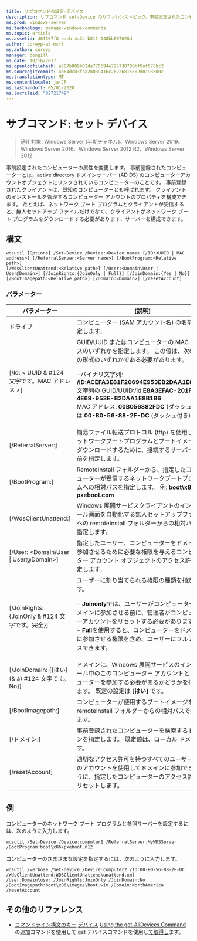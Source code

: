 ```yaml
---
title: サブコマンドの設定-デバイス
description: サブコマンド set-Device のリファレンストピック。事前設定されたコンピューターの属性を変更します。
ms.prod: windows-server
ms.technology: manage-windows-commands
ms.topic: article
ms.assetid: 401567f8-eaeb-4a2d-b811-140bb007028d
author: coreyp-at-msft
ms.author: coreyp
manager: dongill
ms.date: 10/16/2017
ms.openlocfilehash: a587b809b02da775594e795730799bf9af578bc2
ms.sourcegitcommit: ab64dc83fca28039416c26226815502d0193500c
ms.translationtype: MT
ms.contentlocale: ja-JP
ms.lasthandoff: 05/01/2020
ms.locfileid: "82721749"
---
```

# <a name="subcommand-set-device"></a>サブコマンド: セット デバイス

> 適用対象: Windows Server (半期チャネル)、Windows Server 2019、Windows Server 2016、Windows Server 2012 R2、Windows Server 2012

事前設定されたコンピューターの属性を変更します。 事前登録されたコンピューターとは、active directory ドメインサーバー (AD DS) のコンピューターアカウントオブジェクトにリンクされているコンピューターのことです。 事前登録されたクライアントは、既知のコンピューターとも呼ばれます。 クライアントのインストールを管理するコンピューター アカウントのプロパティを構成できます。 たとえば、ネットワーク ブート プログラムとクライアントが受信すると、無人セットアップ ファイルだけでなく、クライアントがネットワーク ブート プログラムをダウンロードする必要があります、サーバーを構成できます。

## <a name="syntax"></a>構文
```
wdsutil [Options] /Set-Device /Device:<Device name> [/ID:<UUID | MAC address>] [/ReferralServer:<Server name>] [/BootProgram:<Relative path>] 
[/WdsClientUnattend:<Relative path>] [/User:<Domain\User | User@Domain>] [/JoinRights:{JoinOnly | Full}] [/JoinDomain:{Yes | No}] [/BootImagepath:<Relative path>] [/Domain:<Domain>] [/resetAccount]
```
### <a name="parameters"></a>パラメーター
|パラメーター|[説明]|
|-------|--------|
|ドライブ<computer name>|コンピューター (SAM アカウント名) の名前を指定します。|
|[/Id: < UUID & #124 文字です。MAC アドレス >]|GUID/UUID またはコンピューターの MAC アドレスのいずれかを指定します。 この値は、次の 3 つの形式のいずれかである必要があります。<p>-バイナリ文字列: **/ID:ACEFA3E81F20694E953EB2DAA1E8B1B6**<br />文字列の GUID/UUID:/id:**E8A3EFAC-201F-4E69-953E-B2DAA1E8B1B6**<br />MAC アドレス: **00B056882FDC** (ダッシュ) または **00-B0-56-88-2F-DC** (ダッシュ付き)|
|[/ReferralServer:<Server name>]|簡易ファイル転送プロトコル (tftp) を使用してネットワークブートプログラムとブートイメージをダウンロードするために、接続するサーバーの名前を指定します。|
|[/BootProgram:<Relative path>]|RemoteInstall フォルダーから、指定したコンピューターが受信するネットワークブートプログラムへの相対パスを指定します。 例: **boot\x86\ pxeboot.com**|
|[/WdsClientUnattend:<Relative path>]|Windows 展開サービスクライアントのインストール画面を自動化する無人セットアップファイルへの remoteInstall フォルダーからの相対パスを指定します。|
|[/User: <Domain\User &#124; User@Domain>]|指定したユーザー、コンピューターをドメインに参加させるために必要な権限を与えるコンピューター アカウント オブジェクトのアクセス許可を設定します。|
|[/JoinRights: {JoinOnly & #124 文字です。完全}]|ユーザーに割り当てられる権限の種類を指定します。<p>-   **Joinonly**では、ユーザーがコンピューターをドメインに参加させる前に、管理者がコンピューターアカウントをリセットする必要があります。<br />-   **Full**を使用すると、コンピューターをドメインに参加させる権限を含め、ユーザーにフルアクセスできます。|
|[/JoinDomain: {[はい] (& a) #124 文字です。No}]|ドメインに、Windows 展開サービスのインストール中のこのコンピューター アカウントとコンピューターを参加する必要があるかどうかを指定します。 既定の設定は **[はい]** です。|
|[/BootImagepath:<Relative path>]|コンピューターが使用するブートイメージを remoteInstall フォルダーからの相対パスで指定します。|
|[/ドメイン:<Domain>]|事前登録されたコンピューターを検索するドメインを指定します。 既定値は、ローカル ドメインです。|
|[/resetAccount]|適切なアクセス許可を持つすべてのユーザーがこのアカウントを使用してドメインに参加できるように、指定したコンピューターのアクセス許可をリセットします。|
## <a name="examples"></a>例
コンピューターのネットワーク ブート プログラムと参照サーバーを設定するには、次のように入力します。
```
wdsutil /Set-Device /Device:computer1 /ReferralServer:MyWDSServer
/BootProgram:boot\x86\pxeboot.n12
```
コンピューターのさまざまな設定を指定するには、次のように入力します。
```
wdsutil /verbose /Set-Device /Device:computer2 /ID:00-B0-56-88-2F-DC /WdsClientUnattend:WDSClientUnattend\unattend.xml 
/User:Domain\user /JoinRights:JoinOnly /JoinDomain:No /BootImagepath:boot\x86\images\boot.wim /Domain:NorthAmerica /resetAccount
```
## <a name="additional-references"></a>その他のリファレンス
- [コマンドライン構文のキー](command-line-syntax-key.md)
[デバイス](using-the-add-device-command.md)
[Using the get-AllDevices Command](using-the-get-alldevices-command.md)
の追加コマンドを使用して get デバイスコマンドを使用し[て取得し](using-the-get-device-command.md)ます。
